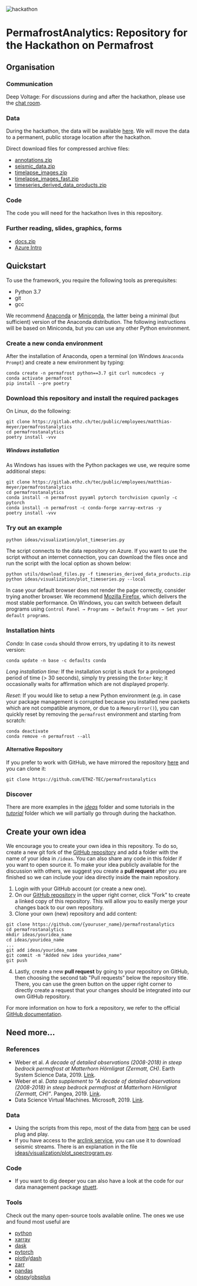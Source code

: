 ![hackathon](https://gitlab.ethz.ch/tec/public/employees/matthias-meyer/permafrostanalytics/uploads/59173d0b6489ef11b5f81fca029b31ab/hackathon.jpg)

# PermafrostAnalytics: Repository for the Hackathon on Permafrost

## Organisation

### Communication

Deep Voltage: For discussions during and after the hackathon, please use the [chat room](https://riot.im/app/#/room/!DncqFOaoXsgUnageDH:matrix.ee.ethz.ch?via=matrix.ee.ethz.ch).

### Data

During the hackathon, the data will be available [here](https://storageaccountperma8980.blob.core.windows.net/hackathon-on-permafrost/README.md). We will move the data to a permanent, public storage location after the hackathon.

Direct download files for compressed archive files:

- [annotations.zip](https://storageaccountperma8980.blob.core.windows.net/hackathon-on-permafrost/annotations.zip)
- [seismic_data.zip](https://storageaccountperma8980.blob.core.windows.net/hackathon-on-permafrost/seismic_data.zip)
- [timelapse_images.zip](https://storageaccountperma8980.blob.core.windows.net/hackathon-on-permafrost/timelapse_images.zip)
- [timelapse_images_fast.zip](https://storageaccountperma8980.blob.core.windows.net/hackathon-on-permafrost/timelapse_images_fast.zip)
- [timeseries_derived_data_products.zip](https://storageaccountperma8980.blob.core.windows.net/hackathon-on-permafrost/timeseries_derived_data_products.zip)

### Code

The code you will need for the hackathon lives in this repository.

### Further reading, slides, graphics, forms

- [docs.zip](https://storageaccountperma8980.blob.core.windows.net/hackathon-on-permafrost/docs.zip)
- [Azure Intro](https://storageaccountperma8980.blob.core.windows.net/hackathon-on-permafrost/docs/DSVM%20Setup.pdf)

## Quickstart

To use the framework, you require the following tools as prerequisites:

- Python 3.7
- git
- gcc

We recommend [Anaconda](https://www.anaconda.com/distribution/) or [Miniconda](https://docs.conda.io/en/latest/miniconda.html), the latter being a minimal (but sufficient) version of the Anaconda distribution. The following instructions will be based on Miniconda, but you can use any other Python environment.

### Create a new conda environment

After the installation of Anaconda, open a terminal (on Windows `Anaconda Prompt`) and create a new environment by typing:

```
conda create -n permafrost python==3.7 git curl numcodecs -y
conda activate permafrost
pip install --pre poetry
```

### Download this repository and install the required packages

On Linux, do the following:

```
git clone https://gitlab.ethz.ch/tec/public/employees/matthias-meyer/permafrostanalytics
cd permafrostanalytics
poetry install -vvv
```

##### Windows installation

As Windows has issues with the Python packages we use, we require some additional steps:

```
git clone https://gitlab.ethz.ch/tec/public/employees/matthias-meyer/permafrostanalytics
cd permafrostanalytics
conda install -n permafrost pyyaml pytorch torchvision cpuonly -c pytorch
conda install -n permafrost -c conda-forge xarray-extras -y
poetry install -vvv
```

### Try out an example

```
python ideas/visualization/plot_timeseries.py
```

The script connects to the data repository on Azure. If you want to use the script without an internet connection, you can download the files once and run the script with the local option as shown below:

```
python utils/download_files.py -f timeseries_derived_data_products.zip
python ideas/visualization/plot_timeseries.py --local
```

In case your default browser does not render the page correctly, consider trying another browser. We recommend [Mozilla Firefox](https://www.mozilla.org/en-US/firefox/new/), which delivers the most stable performance.
On Windows, you can switch between default programs using `Control Panel → Programs → Default Programs → Set your default programs`.

### Installation hints

_Conda:_ In case `conda` should throw errors, try updating it to its newest version:

    conda update -n base -c defaults conda

_Long installation time:_ If the installation script is stuck for a prolonged period of time (> 30 seconds), simply try pressing the `Enter` key; it occasionally waits for affirmation which are not displayed properly.

_Reset:_ If you would like to setup a new Python environment (e.g. in case your package management is corrupted because you installed new packets which are not compatible anymore, or due to a `MemoryError()`), you can quickly reset by removing the `permafrost` environment and starting from scratch:

```
conda deactivate
conda remove -n permafrost --all
```

#### Alternative Repository

If you prefer to work with GitHub, we have mirrored the repository [here](https://github.com/ETHZ-TEC/permafrostanalytics) and you can clone it:

```
git clone https://github.com/ETHZ-TEC/permafrostanalytics
```

### Discover

There are more examples in the [_ideas_](./ideas) folder and some tutorials in the [_tutorial_](./tutorial) folder which we will partially go through during the hackathon.

## Create your own idea

We encourage you to create your own idea in this repository. To do so, create a new git fork of the [GitHub repository](https://github.com/ETHZ-TEC/permafrostanalytics) and add a folder with the name of your idea in `/ideas`. You can also share any code in this folder if you want to open source it.
To make your idea publicly available for the discussion with others, we suggest you create a **pull request** after you are finished so we can include your idea directly inside the main repository.

1. Login with your GitHub account (or create a new one).
2. On our [GitHub repository](https://github.com/ETHZ-TEC/permafrostanalytics) in the upper right corner, click "Fork" to create a linked copy of this repository. This will allow you to easily merge your changes back to our own repository.
3. Clone your own (new) repository and add content:

```
git clone https://github.com/{youruser_name}/permafrostanalytics
cd permafrostanalytics
mkdir ideas/youridea_name
cd ideas/youridea_name
...
git add ideas/youridea_name
git commit -m "Added new idea youridea_name"
git push
```

4. Lastly, create a new **pull request** by going to your repository on GitHub, then choosing the second tab "Pull requests" below the repository title. There, you can use the green button on the upper right corner to directly create a request that your changes should be integrated into our own GitHub repository.

For more information on how to fork a repository, we refer to the official [GitHub documentation](https://help.github.com/en/github/getting-started-with-github/fork-a-repo).

## Need more...

### References

- Weber et al. _A decade of detailed observations (2008-2018) in steep bedrock permafrost at Matterhorn Hörnligrat (Zermatt, CH)_. Earth System Science Data, 2019. [Link](https://www.earth-syst-sci-data.net/11/1203/2019/).
- Weber et al. _Data supplement to "A decade of detailed observations (2008-2018) in steep bedrock permafrost at Matterhorn Hörnligrat (Zermatt, CH)"_. Pangea, 2019. [Link](https://doi.pangaea.de/10.1594/PANGAEA.897640).
- Data Science Virtual Machines. Microsoft, 2019. [Link](https://azure.microsoft.com/en-us/services/virtual-machines/data-science-virtual-machines/).

### Data

- Using the scripts from this repo, most of the data from [here](https://doi.pangaea.de/10.1594/PANGAEA.897640?format=html#download) can be used plug and play.
- If you have access to the [arclink service](http://arclink.ethz.ch), you can use it to download seismic streams. There is an explanation in the file [ideas/visualization/plot_spectrogram.py](./ideas/visualization/plot_spectrogram.py).

### Code

- If you want to dig deeper you can also have a look at the code for our data management package [stuett](https://gitlab.ethz.ch/tec/public/employees/matthias-meyer/stuett).

### Tools

Check out the many open-source tools available online. The ones we use and found most useful are

- [python](https://www.python.org/)
- [xarray](http://xarray.pydata.org/)
- [dask](https://dask.org/)
- [pytorch](https://pytorch.org/)
- [plotly](https://plot.ly)/[dash](https://plot.ly/dash/)
- [zarr](https://zarr.readthedocs.io/en/stable/index.html)
- [pandas](https://pandas.pydata.org/)
- [obspy](https://github.com/obspy/obspy/wiki)/[obsplus](https://github.com/niosh-mining/obsplus)
